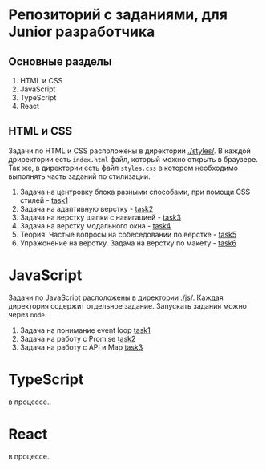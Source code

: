 # Репозиторий с заданиями, для Junior разработчика

## Основные разделы

1. HTML и CSS
2. JavaScript
3. TypeScript
4. React

## HTML и CSS

Задачи по HTML и CSS расположены в директории [./styles/](./styles/).
В каждой дриректории есть `index.html` файл, который можно открыть в браузере. Так же, в директории есть файл `styles.css` в котором необходимо выполнять часть заданий по стилизации.

1. Задача на центровку блока разными способами, при помощи CSS стилей - [task1](./styles/task1/)
2. Задача на адаптивную верстку - [task2](./styles/task2/)
3. Задача на верстку шапки с навигацией - [task3](./styles/task3/)
4. Задача на верстку модального окна - [task4](./styles/task4/)
5. Теория. Частые вопросы на собеседовании по верстке - [task5](./styles/task5/)
6. Упражонение на верстку. Задача на верстку по макету - [task6](./styles/task6/)

# JavaScript

Задачи по JavaScript расположены в директории [./js/](./js/).
Каждая директория содержит отдельное задание. Запускать задания можно через `node`.

1. Задача на понимание event loop [task1](./js/task1/readme.md)
2. Задача на работу с Promise [task2](./js/task2/readme.md)
3. Задача на работу с API и Map [task3](./js/task3/readme.md)

# TypeScript

в процессе..

# React

в процессе..
